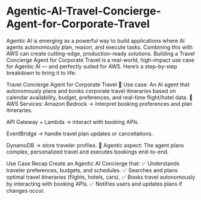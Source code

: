 # Agentic-AI-Travel-Concierge-Agent-for-Corporate-Travel

Agentic AI is emerging as a powerful way to build applications where AI agents autonomously plan, reason, and execute tasks. Combining this with AWS can create cutting-edge, production-ready solutions.
Building a Travel Concierge Agent for Corporate Travel is a real-world, high-impact use case for Agentic AI — and perfectly suited for AWS.
Here’s a step-by-step breakdown to bring it to life:

Travel Concierge Agent for Corporate Travel
 🔹 Use case: An AI agent that autonomously plans and books corporate travel itineraries based on calendar availability, budget, preferences, and real-time flight/hotel data.
 🔹 AWS Services:
Amazon Bedrock → interpret booking preferences and plan itineraries.


API Gateway + Lambda → interact with booking APIs.


EventBridge → handle travel plan updates or cancellations.


DynamoDB → store traveler profiles.
 🔹 Agentic aspect: The agent plans complex, personalized travel and executes bookings end-to-end.


Use Case Recap
Create an Agentic AI Concierge that:
 ✅ Understands traveler preferences, budgets, and schedules.
 ✅ Searches and plans optimal travel itineraries (flights, hotels, cars).
 ✅ Books travel autonomously by interacting with booking APIs.
 ✅ Notifies users and updates plans if changes occur.
